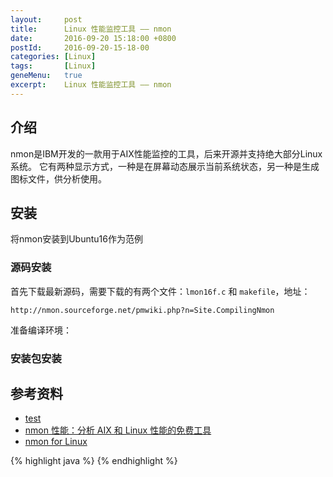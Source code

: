 ```yaml
---
layout:     post
title:      Linux 性能监控工具 —— nmon
date:       2016-09-20 15:18:00 +0800
postId:     2016-09-20-15-18-00
categories: [Linux]
tags:       [Linux]
geneMenu:   true
excerpt:    Linux 性能监控工具 —— nmon
---
```


## 介绍
nmon是IBM开发的一款用于AIX性能监控的工具，后来开源并支持绝大部分Linux系统。
它有两种显示方式，一种是在屏幕动态展示当前系统状态，另一种是生成图标文件，供分析使用。

## 安装
将nmon安装到Ubuntu16作为范例

### 源码安装
首先下载最新源码，需要下载的有两个文件：`lmon16f.c` 和 `makefile`，地址：
```
http://nmon.sourceforge.net/pmwiki.php?n=Site.CompilingNmon
```

准备编译环境：



### 安装包安装

## 

## 参考资料

* [test](test.html)
* [nmon 性能：分析 AIX 和 Linux 性能的免费工具](http://www.ibm.com/developerworks/cn/aix/library/analyze_aix/)
* [nmon for Linux](http://nmon.sourceforge.net/pmwiki.php?n=Main.HomePage)

{% highlight java %}
{% endhighlight %}
